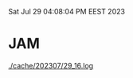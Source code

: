 Sat Jul 29 04:08:04 PM EEST 2023
# JAM
<a href='./cache/202307/29_16.log'>./cache/202307/29_16.log</a>
